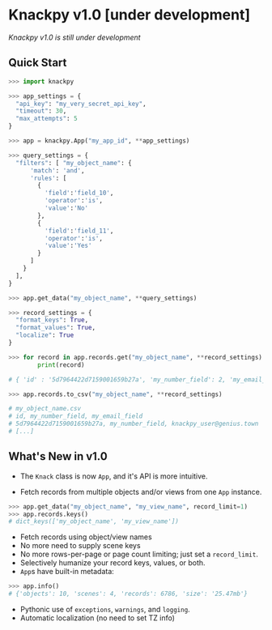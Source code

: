 # Knackpy v1.0 [under development]

*Knackpy v1.0 is still under development*

## Quick Start

```python
>>> import knackpy

>>> app_settings = {
  "api_key": "my_very_secret_api_key",
  "timeout": 30,
  "max_attempts": 5
}

>>> app = knackpy.App("my_app_id", **app_settings)

>>> query_settings = {
  "filters": [ "my_object_name": {
      'match': 'and',
      'rules': [
        {
          'field':'field_10',
          'operator':'is',
          'value':'No'
        },
        {
          'field':'field_11',
          'operator':'is',
          'value':'Yes'
        }
      ]
    }
  ],
}

>>> app.get_data("my_object_name", **query_settings)

>>> record_settings = {
  "format_keys": True,
  "format_values": True,
  "localize": True
}

>>> for record in app.records.get("my_object_name", **record_settings):
        print(record)

# { 'id' : '5d7964422d7159001659b27a', 'my_number_field': 2, 'my_email_field': 'knackpy_user@genius.town' }  

>>> app.records.to_csv("my_object_name", **record_settings)

# my_object_name.csv
# id, my_number_field, my_email_field
# 5d7964422d7159001659b27a, my_number_field, knackpy_user@genius.town
# [...]
```

## What's New in v1.0

* The `Knack` class is now `App`, and it's API is more intuitive.

* Fetch records from multiple objects and/or views from one `App` instance.

```python
>>> app.get_data("my_object_name", "my_view_name", record_limit=1)
>>> app.records.keys()
# dict_keys(['my_object_name', 'my_view_name'])

```

* Fetch records using object/view names
* No more need to supply scene keys
* No more rows-per-page or page count limiting; just set a `record_limit`.
* Selectively humanize your record keys, values, or both. 
* `App`s have built-in metadata:

```python
>>> app.info()
# {'objects': 10, 'scenes': 4, 'records': 6786, 'size': '25.47mb'}
```

* Pythonic use of `exceptions`, `warnings`, and `logging`.
* Automatic localization (no need to set TZ info)